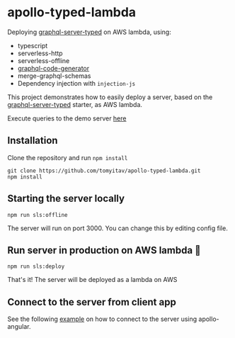 # apollo-typed-lambda

Deploying [graphql-server-typed](https://github.com/tomyitav/graphql-server-typed) on AWS lambda, using:

+ typescript
+ serverless-http
+ serverless-offline
+ [graphql-code-generator](https://github.com/dotansimha/graphql-code-generator)
+ merge-graphql-schemas
+ Dependency injection with `injection-js`

This project demonstrates how to easily deploy a server, based on the [graphql-server-typed](https://github.com/tomyitav/graphql-server-typed)
starter, as AWS lambda.

Execute queries to the demo server [here](https://sbzzpx6y07.execute-api.us-east-1.amazonaws.com/dev/graphiql)

## Installation

Clone the repository and run `npm install`

```
git clone https://github.com/tomyitav/apollo-typed-lambda.git
npm install
```

## Starting the server locally

```
npm run sls:offline
```

The server will run on port 3000. You can change this by editing config file.

## Run server in production on AWS lambda :rocket:

```
npm run sls:deploy
```

That's it! The server will be deployed as a lambda on AWS

## Connect to the server from client app

See the following [example](https://github.com/tomyitav/apollo-angular-client-starter) on how to connect to the server using apollo-angular.

